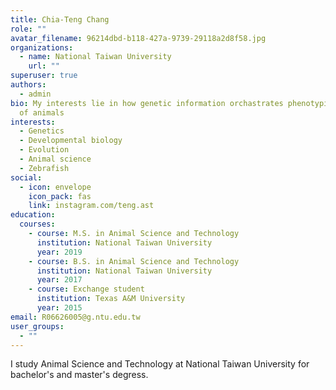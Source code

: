 ```yaml
---
title: Chia-Teng Chang
role: ""
avatar_filename: 96214dbd-b118-427a-9739-29118a2d8f58.jpg
organizations:
  - name: National Taiwan University
    url: ""
superuser: true
authors:
  - admin
bio: My interests lie in how genetic information orchastrates phenotypic traits
  of animals
interests:
  - Genetics
  - Developmental biology
  - Evolution
  - Animal science
  - Zebrafish
social:
  - icon: envelope
    icon_pack: fas
    link: instagram.com/teng.ast
education:
  courses:
    - course: M.S. in Animal Science and Technology
      institution: National Taiwan University
      year: 2019
    - course: B.S. in Animal Science and Technology
      institution: National Taiwan University
      year: 2017
    - course: Exchange student
      institution: Texas A&M University
      year: 2015
email: R06626005@g.ntu.edu.tw
user_groups:
  - ""
---
```

I study Animal Science and Technology at National Taiwan University for bachelor's and master's degress.